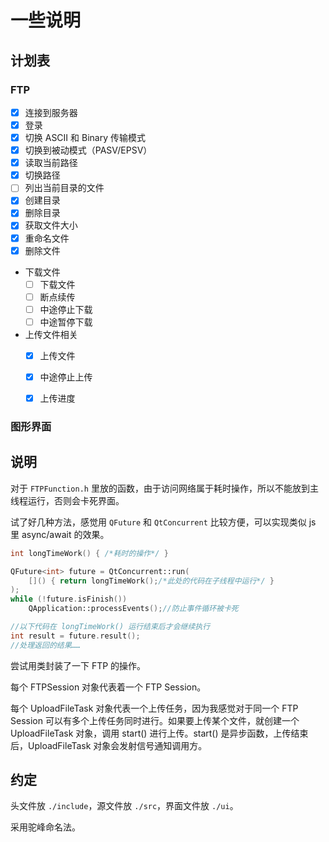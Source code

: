 # 一些说明
## 计划表
### FTP
- [x] 连接到服务器
- [x] 登录
- [x] 切换 ASCII 和 Binary 传输模式
- [x] 切换到被动模式（PASV/EPSV）
- [x] 读取当前路径
- [x] 切换路径
- [ ] 列出当前目录的文件
- [x] 创建目录
- [x] 删除目录
- [x] 获取文件大小
- [x] 重命名文件
- [x] 删除文件
- 下载文件
    - [ ] 下载文件
    - [ ] 断点续传
    - [ ] 中途停止下载
    - [ ] 中途暂停下载
- 上传文件相关
    - [x] 上传文件
    - [x] 中途停止上传
    - [x] 上传进度


### 图形界面

## 说明
对于 `FTPFunction.h` 里放的函数，由于访问网络属于耗时操作，所以不能放到主线程运行，否则会卡死界面。

试了好几种方法，感觉用 `QFuture` 和 `QtConcurrent` 比较方便，可以实现类似 js 里 async/await 的效果。

```cpp
int longTimeWork() { /*耗时的操作*/ }
```

```cpp
QFuture<int> future = QtConcurrent::run(
    []() { return longTimeWork();/*此处的代码在子线程中运行*/ }
);
while (!future.isFinish())
    QApplication::processEvents();//防止事件循环被卡死

//以下代码在 longTimeWork() 运行结束后才会继续执行
int result = future.result();
//处理返回的结果……
```

尝试用类封装了一下 FTP 的操作。

每个 FTPSession 对象代表着一个 FTP Session。

每个 UploadFileTask 对象代表一个上传任务，因为我感觉对于同一个 FTP Session 可以有多个上传任务同时进行。如果要上传某个文件，就创建一个 UploadFileTask 对象，调用 start() 进行上传。start() 是异步函数，上传结束后，UploadFileTask 对象会发射信号通知调用方。

## 约定
头文件放 `./include`，源文件放 `./src`，界面文件放 `./ui`。

采用驼峰命名法。